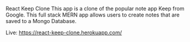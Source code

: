 React Keep Clone
This app is a clone of the popular note app Keep from Google. This full stack MERN app allows users to create notes that are saved to a Mongo Database.

Live: https://react-keep-clone.herokuapp.com/
